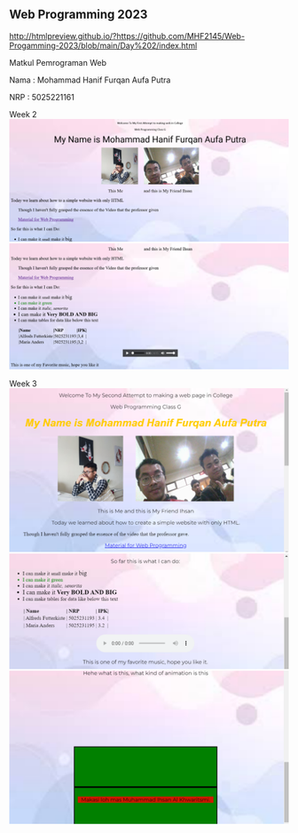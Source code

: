 ## Web Programming 2023
http://htmlpreview.github.io/?https://github.com/MHF2145/Web-Progamming-2023/blob/main/Day%202/index.html

Matkul Pemrograman Web

Nama : Mohammad Hanif Furqan Aufa Putra

NRP : 5025221161

Week 2
![Docum Web](image-3.png)
![Docum Web 2](image-4.png)

Week 3
![Docum Web 3](image.png)
![Docum Web 4](image-1.png)
![Docum Web 5](image-2.png)

